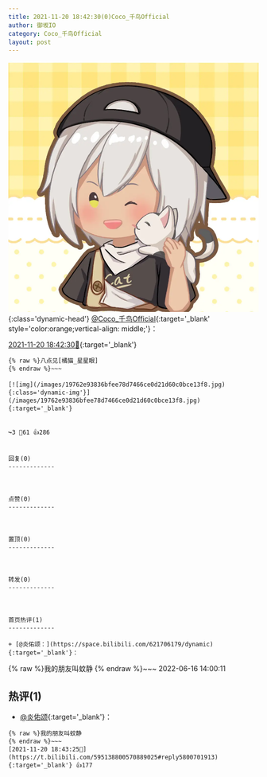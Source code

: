```yaml
---
title: 2021-11-20 18:42:30(0)Coco_千鸟Official
author: 御坂IO
category: Coco_千鸟Official
layout: post
---
```


![img](/images/85e485bc0dbd0cde4d15f24d7cffe9704618ad10.jpg){:class='dynamic-head'}
[@Coco_千鸟Official](https://space.bilibili.com/1891728206/dynamic){:target='_blank' style='color:orange;vertical-align: middle;'}：

[2021-11-20 18:42:30🔗](https://t.bilibili.com/595138800570889025){:target='_blank'}

~~~
{% raw %}八点见[橘猫_星星眼]
{% endraw %}~~~

[![img](/images/19762e93836bfee78d7466ce0d21d60c0bce13f8.jpg){:class='dynamic-img'}](/images/19762e93836bfee78d7466ce0d21d60c0bce13f8.jpg){:target='_blank'}


↪️3 💬61 👍286


回复(0)
-------------



点赞(0)
-------------



置顶(0)
-------------



转发(0)
-------------



首页热评(1)
-------------

+ [@炎佑颂：](https://space.bilibili.com/621706179/dynamic){:target='_blank'}：
~~~
{% raw %}我的朋友叫蚊静
{% endraw %}~~~
2022-06-16 14:00:11


热评(1)
-------------

+ [@炎佑颂](https://space.bilibili.com/621706179/dynamic){:target='_blank'}：
~~~
{% raw %}我的朋友叫蚊静
{% endraw %}~~~
[2021-11-20 18:43:25🔗](https://t.bilibili.com/595138800570889025#reply5800701913){:target='_blank'} 👍177


